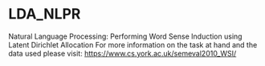 # LDA_NLPR
Natural Language Processing: Performing Word Sense Induction using Latent Dirichlet Allocation
For more information on the task at hand and the data used please visit: https://www.cs.york.ac.uk/semeval2010_WSI/
